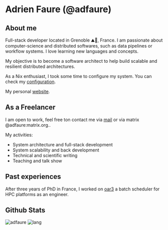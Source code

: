 # Adrien Faure (@adfaure)

## About me

Full-stack developer located in Grenoble ⛰🚠, France. I am passionate about computer-science and distributed softwares, such as data pipelines or workflow systems. I love learning new languages and concepts.

My objective is to become a software architect to help build scalable and resilient distributed architectures.

As a Nix enthusiast, I took some time to configure my system. You can check my [configuration](https://github.com/adfaure/nix_configuration).

My personal [website](https://adfaure.github.io).

## As a Freelancer
I am open to work, feel free ton contact me via [mail](mailto:adfaure@protonmail.com) or via matrix @adfaure:matrix.org..

My activities:
- System architecture and full-stack development
- System scalability and back development
- Technical and scientific writing
- Teaching and talk show

## Past experiences
After three years of PhD in France, I worked on [oar3](https://github.com/oar-team/oar3) a batch scheduler for HPC platforms as an engineer.

## Github Stats
![adfaure](https://github-readme-stats.vercel.app/api?username=adfaure)
![lang](https://github-readme-stats.vercel.app/api/top-langs?username=adfaure&layout=compact&exclude_repo=qmk)
